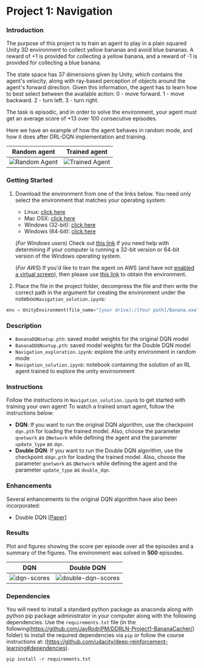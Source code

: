 [//]: # (Image References)

[video_random]: https://github.com/JavRodriPM/DDRLN-Project1-BananaCacher/misc/random_agent.gif "Random Agent"

[video_trained]: https://github.com/JavRodriPM/DDRLN-Project1-BananaCacher/misc/trained_agent.gif "Trained Agent"

# Project 1: Navigation

### Introduction

The purpose of this project is to train an agent to play in a plain squared Unity 3D environment to collect yellow bananas and avoid blue bananas. A reward of +1 is provided for collecting a yellow banana, and a reward of -1 is provided for collecting a blue banana.

The state space has 37 dimensions given by Unity, which contains the agent's velocity, along with ray-based perception of objects around the agent's forward direction. Given this information, the agent has to learn how to best select between the available action:
	0 - move forward.
	1 - move backward.
	2 - turn left.
	3 - turn right.


The task is episodic, and in order to solve the environment, your agent must get an average score of +13 over 100 consecutive episodes.

Here we have an example of how the agent behaves in random mode, and how it does after DRL-DQN implementation and training.


| Random agent             |  Trained agent |
:-------------------------:|:-------------------------:
![Random Agent][video_random]  |  ![Trained Agent][video_trained]


### Getting Started

1. Download the environment from one of the links below.  You need only select the environment that matches your operating system:
    - Linux: [click here](https://s3-us-west-1.amazonaws.com/udacity-drlnd/P1/Banana/Banana_Linux.zip)
    - Mac OSX: [click here](https://s3-us-west-1.amazonaws.com/udacity-drlnd/P1/Banana/Banana.app.zip)
    - Windows (32-bit): [click here](https://s3-us-west-1.amazonaws.com/udacity-drlnd/P1/Banana/Banana_Windows_x86.zip)
    - Windows (64-bit): [click here](https://s3-us-west-1.amazonaws.com/udacity-drlnd/P1/Banana/Banana_Windows_x86_64.zip)
    
    (_For Windows users_) Check out [this link](https://support.microsoft.com/en-us/help/827218/how-to-determine-whether-a-computer-is-running-a-32-bit-version-or-64) if you need help with determining if your computer is running a 32-bit version or 64-bit version of the Windows operating system.

    (_For AWS_) If you'd like to train the agent on AWS (and have not [enabled a virtual screen](https://github.com/Unity-Technologies/ml-agents/blob/master/docs/Training-on-Amazon-Web-Service.md)), then please use [this link](https://s3-us-west-1.amazonaws.com/udacity-drlnd/P1/Banana/Banana_Linux_NoVis.zip) to obtain the environment.

2. Place the file in the project folder, decompress the file and then write the correct path in the argument for creating the environment under the noteboo`Navigation_solution.ipynb`:

```python
env = UnityEnvironment(file_name="[your drive]:/[Your path]/Banana.exe")

```

### Description

- `BananaDQNsetup.pth`: saved model weights for the original DQN model
- `BananaDDQNsetup.pth`: saved model weights for the Double DQN model
- `Navigation_exploration.ipynb`: explore the unity environment in random mode
- `Navigation_solution.ipynb`: notebook containing the solution of an RL agent trained to explore the unity envirnonment

### Instructions

Follow the instructions in `Navigation_solution.ipynb` to get started with training your own agent! 
To watch a trained smart agent, follow the instructions below:

- **DQN**: If you want to run the original DQN algorithm, use the checkpoint `dqn.pth` for loading the trained model. Also, choose the parameter `qnetwork` as `QNetwork` while defining the agent and the parameter `update_type` as `dqn`.
- **Double DQN**: If you want to run the Double DQN algorithm, use the checkpoint `ddqn.pth` for loading the trained model. Also, choose the parameter `qnetwork` as `QNetwork` while defining the agent and the parameter `update_type` as `double_dqn`.

### Enhancements

Several enhancements to the original DQN algorithm have also been incorporated:

- Double DQN [[Paper](https://arxiv.org/abs/1509.06461)]

### Results

Plot and figures showing the score per episode over all the episodes and a summary of the figures. 
The environment was solved in **500** episodes.

| DQN | Double DQN |
:-------------------------:|:-------------------------:
![dqn-scores](https://github.com/JavRodriPM/DDRLN-Project1-BananaCacher/misc/dqn_scores.png) | ![double-dqn-scores](https://github.com/JavRodriPM/DDRLN-Project1-BananaCacher/misc/ddqn_scores.png) |  

### Dependencies

You will need to install a standard python package as anaconda along with python pip package administrator in your computer along with the following dependencies.
Use the `requirements.txt` file (in the following(https://github.com/JavRodriPM/DDRLN-Project1-BananaCacher/) folder) to install the required dependencies via `pip` or follow the course instructions at: (https://github.com/udacity/deep-reinforcement-learning#dependencies).

```
pip install -r requirements.txt

```
